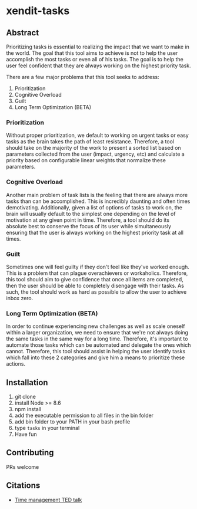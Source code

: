 # xendit-tasks

## Abstract

Prioritizing tasks is essential to realizing the impact that we want to make in the world. The goal that this tool aims to achieve is not to help the user accomplish the most tasks or even all of his tasks. The goal is to help the user feel confident that they are always working on the highest priority task.

There are a few major problems that this tool seeks to address:

1. Prioritization
2. Cognitive Overload
3. Guilt
4. Long Term Optimization (BETA)

### Prioritization

Without proper prioritization, we default to working on urgent tasks or easy tasks as the brain takes the path of least resistance. Therefore, a tool should take on the majority of the work to present a sorted list based on parameters collected from the user (impact, urgency, etc) and calculate a priority based on configurable linear weights that normalize these parameters.

### Cognitive Overload

Another main problem of task lists is the feeling that there are always more tasks than can be accomplished. This is incredibly daunting and often times demotivating. Additionally, given a list of options of tasks to work on, the brain will usually default to the simplest one depending on the level of motivation at any given point in time. Therefore, a tool should do its absolute best to conserve the focus of its user while simultaneously ensuring that the user is always working on the highest priority task at all times.

### Guilt

Sometimes one will feel guilty if they don't feel like they've worked enough. This is a problem that can plague overachievers or workaholics. Therefore, this tool should aim to give confidence that once all items are completed, then the user should be able to completely disengage with their tasks. As such, the tool should work as hard as possible to allow the user to achieve inbox zero.

### Long Term Optimization (BETA)

In order to continue experiencing new challenges as well as scale oneself within a larger organization, we need to ensure that we're not always doing the same tasks in the same way for a long time. Therefore, it's important to automate those tasks which can be automated and delegate the ones which cannot. Therefore, this tool should assist in helping the user identify tasks which fall into these 2 categories and give him a means to prioritize these actions.

## Installation

1. git clone
2. install Node >= 8.6
3. npm install
4. add the executable permission to all files in the bin folder
5. add bin folder to your PATH in your bash profile
6. type `tasks` in your terminal
7. Have fun

## Contributing

PRs welcome

## Citations

* [Time management TED talk](https://www.youtube.com/watch?v=y2X7c9TUQJ8)
